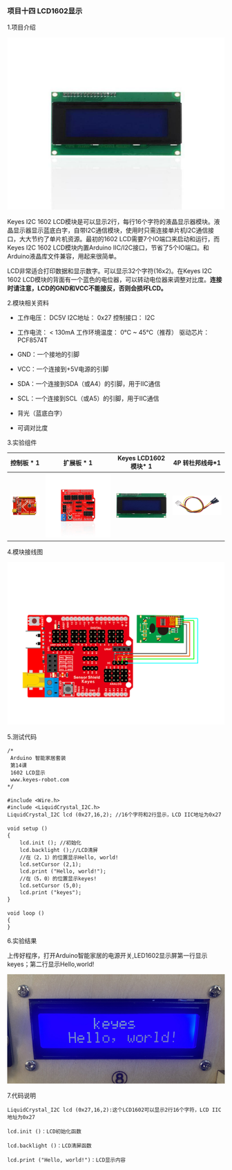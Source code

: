 ### 项目十四 LCD1602显示

1.项目介绍

![](./media/image-20250722144042533.png)

Keyes I2C 1602 LCD模块是可以显示2行，每行16个字符的液晶显示器模块。液晶显示器显示蓝底白字，自带I2C通信模块，使用时只需连接单片机I2C通信接口，大大节约了单片机资源。最初的1602 LCD需要7个IO端口来启动和运行，而Keyes I2C 1602 LCD模块内置Arduino IIC/I2C接口，节省了5个IO端口。和Arduino液晶库文件兼容，用起来很简单。

LCD非常适合打印数据和显示数字。可以显示32个字符(16x2)。在Keyes I2C 1602 LCD模块的背面有一个蓝色的电位器，可以转动电位器来调整对比度。**连接时请注意，LCD的GND和VCC不能接反，否则会损坏LCD。**

2.模块相关资料

- 工作电压： DC5V I2C地址： 0x27 控制接口： I2C

-  工作电流： &lt; 130mA 工作环境温度： 0°C ~ 45°C（推荐） 驱动芯片： PCF8574T

- GND：一个接地的引脚

- VCC：一个连接到+5V电源的引脚

- SDA：一个连接到SDA（或A4）的引脚，用于IIC通信

- SCL：一个连接到SCL（或A5）的引脚，用于IIC通信

- 背光（蓝底白字）

- 可调对比度

3.实验组件

| 控制板 * 1                               | 扩展板 * 1                               | Keyes LCD1602模块* 1                     | 4P 转杜邦线母*1                          |
| ---------------------------------------- | ---------------------------------------- | ---------------------------------------- | ---------------------------------------- |
| ![](./media/image-20250722105621894.png) | ![](./media/image-20250722105632148.png) | ![](./media/image-20250722144254483.png) | ![](./media/image-20250722105711010.png) |

4.模块接线图

![](./media/image-20250722144547189.png)

5.测试代码

```
/*
 Arduino 智能家居套装
 第14课 
 1602 LCD显示
 www.keyes-robot.com
*/

#include <Wire.h>
#include <LiquidCrystal_I2C.h>
LiquidCrystal_I2C lcd (0x27,16,2); //16个字符和2行显示，LCD IIC地址为0x27

void setup ()
{
    lcd.init (); //初始化
    lcd.backlight ();//LCD清屏
    //在（2，1）的位置显示Hello, world!
    lcd.setCursor (2,1);
    lcd.print ("Hello, world!");
    //在（5，0）的位置显示keyes!
    lcd.setCursor (5,0);
    lcd.print ("keyes");
}

void loop ()
{
}
```

6.实验结果

上传好程序，打开Arduino智能家居的电源开关,LED1602显示屏第一行显示keyes；第二行显示Hello,world!

![](./media/image-20250722144646877.png)

7.代码说明

```
LiquidCrystal_I2C lcd (0x27,16,2):这个LCD1602可以显示2行16个字符，LCD IIC地址为0x27

lcd.init ()：LCD初始化函数

lcd.backlight ()：LCD清屏函数

lcd.print ("Hello, world!")：LCD显示内容
```

